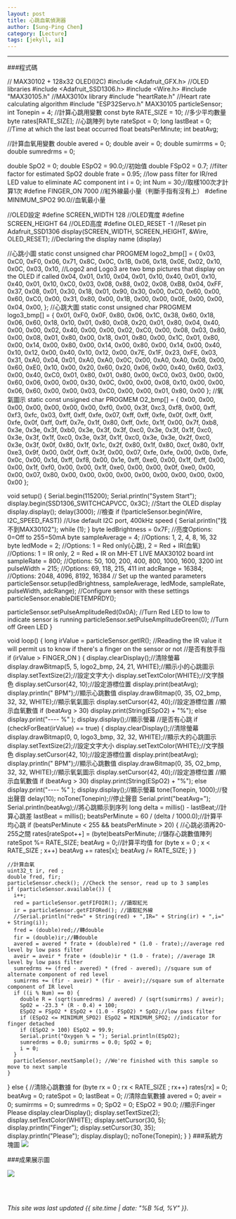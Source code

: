 ```yaml
---
layout: post
title: 心跳血氧偵測器
author: [Sung-Ping Chen]
category: [Lecture]
tags: [jekyll, ai]
---
```



---
###程式碼


// MAX30102 + 128x32 OLED(I2C)
#include <Adafruit_GFX.h>        //OLED libraries
#include <Adafruit_SSD1306.h>
#include <Wire.h>
#include "MAX30105.h"           //MAX3010x library
#include "heartRate.h"          //Heart rate calculating algorithm
#include "ESP32Servo.h"
MAX30105 particleSensor;
int Tonepin = 4;
//計算心跳用變數
const byte RATE_SIZE = 10; //多少平均數量
byte rates[RATE_SIZE]; //心跳陣列
byte rateSpot = 0;
long lastBeat = 0; //Time at which the last beat occurred
float beatsPerMinute;
int beatAvg;

//計算血氧用變數
double avered = 0;
double aveir = 0;
double sumirrms = 0;
double sumredrms = 0;

double SpO2 = 0;
double ESpO2 = 90.0;//初始值
double FSpO2 = 0.7; //filter factor for estimated SpO2
double frate = 0.95; //low pass filter for IR/red LED value to eliminate AC component
int i = 0;
int Num = 30;//取樣100次才計算1次
#define FINGER_ON 7000 //紅外線最小量（判斷手指有沒有上）
#define MINIMUM_SPO2 90.0//血氧最小量

//OLED設定
#define SCREEN_WIDTH 128 //OLED寬度
#define SCREEN_HEIGHT 64 //OLED高度
#define OLED_RESET    -1 //Reset pin
Adafruit_SSD1306 display(SCREEN_WIDTH, SCREEN_HEIGHT, &Wire, OLED_RESET); //Declaring the display name (display)

//心跳小圖
static const unsigned char PROGMEM logo2_bmp[] =
{ 0x03, 0xC0, 0xF0, 0x06, 0x71, 0x8C, 0x0C, 0x1B, 0x06, 0x18, 0x0E, 0x02, 0x10, 0x0C, 0x03, 0x10,              //Logo2 and Logo3 are two bmp pictures that display on the OLED if called
  0x04, 0x01, 0x10, 0x04, 0x01, 0x10, 0x40, 0x01, 0x10, 0x40, 0x01, 0x10, 0xC0, 0x03, 0x08, 0x88,
  0x02, 0x08, 0xB8, 0x04, 0xFF, 0x37, 0x08, 0x01, 0x30, 0x18, 0x01, 0x90, 0x30, 0x00, 0xC0, 0x60,
  0x00, 0x60, 0xC0, 0x00, 0x31, 0x80, 0x00, 0x1B, 0x00, 0x00, 0x0E, 0x00, 0x00, 0x04, 0x00,
};
//心跳大圖
static const unsigned char PROGMEM logo3_bmp[] =
{ 0x01, 0xF0, 0x0F, 0x80, 0x06, 0x1C, 0x38, 0x60, 0x18, 0x06, 0x60, 0x18, 0x10, 0x01, 0x80, 0x08,
  0x20, 0x01, 0x80, 0x04, 0x40, 0x00, 0x00, 0x02, 0x40, 0x00, 0x00, 0x02, 0xC0, 0x00, 0x08, 0x03,
  0x80, 0x00, 0x08, 0x01, 0x80, 0x00, 0x18, 0x01, 0x80, 0x00, 0x1C, 0x01, 0x80, 0x00, 0x14, 0x00,
  0x80, 0x00, 0x14, 0x00, 0x80, 0x00, 0x14, 0x00, 0x40, 0x10, 0x12, 0x00, 0x40, 0x10, 0x12, 0x00,
  0x7E, 0x1F, 0x23, 0xFE, 0x03, 0x31, 0xA0, 0x04, 0x01, 0xA0, 0xA0, 0x0C, 0x00, 0xA0, 0xA0, 0x08,
  0x00, 0x60, 0xE0, 0x10, 0x00, 0x20, 0x60, 0x20, 0x06, 0x00, 0x40, 0x60, 0x03, 0x00, 0x40, 0xC0,
  0x01, 0x80, 0x01, 0x80, 0x00, 0xC0, 0x03, 0x00, 0x00, 0x60, 0x06, 0x00, 0x00, 0x30, 0x0C, 0x00,
  0x00, 0x08, 0x10, 0x00, 0x00, 0x06, 0x60, 0x00, 0x00, 0x03, 0xC0, 0x00, 0x00, 0x01, 0x80, 0x00
};
//氧氣圖示
static const unsigned char PROGMEM O2_bmp[] = {
  0x00, 0x00, 0x00, 0x00, 0x00, 0x00, 0x00, 0xf0, 0x00, 0x3f, 0xc3, 0xf8, 0x00, 0xff, 0xf3, 0xfc,
  0x03, 0xff, 0xff, 0xfe, 0x07, 0xff, 0xff, 0xfe, 0x0f, 0xff, 0xff, 0xfe, 0x0f, 0xff, 0xff, 0x7e,
  0x1f, 0x80, 0xff, 0xfc, 0x1f, 0x00, 0x7f, 0xb8, 0x3e, 0x3e, 0x3f, 0xb0, 0x3e, 0x3f, 0x3f, 0xc0,
  0x3e, 0x3f, 0x1f, 0xc0, 0x3e, 0x3f, 0x1f, 0xc0, 0x3e, 0x3f, 0x1f, 0xc0, 0x3e, 0x3e, 0x2f, 0xc0,
  0x3e, 0x3f, 0x0f, 0x80, 0x1f, 0x1c, 0x2f, 0x80, 0x1f, 0x80, 0xcf, 0x80, 0x1f, 0xe3, 0x9f, 0x00,
  0x0f, 0xff, 0x3f, 0x00, 0x07, 0xfe, 0xfe, 0x00, 0x0b, 0xfe, 0x0c, 0x00, 0x1d, 0xff, 0xf8, 0x00,
  0x1e, 0xff, 0xe0, 0x00, 0x1f, 0xff, 0x00, 0x00, 0x1f, 0xf0, 0x00, 0x00, 0x1f, 0xe0, 0x00, 0x00,
  0x0f, 0xe0, 0x00, 0x00, 0x07, 0x80, 0x00, 0x00, 0x00, 0x00, 0x00, 0x00, 0x00, 0x00, 0x00, 0x00
};

void setup() {
  Serial.begin(115200);
  Serial.println("System Start");
  display.begin(SSD1306_SWITCHCAPVCC, 0x3C); //Start the OLED display
  display.display();
  delay(3000);
  //檢查
  if (!particleSensor.begin(Wire, I2C_SPEED_FAST)) //Use default I2C port, 400kHz speed
  {
    Serial.println("找不到MAX30102");
    while (1);
  }
  byte ledBrightness = 0x7F; //亮度Options: 0=Off to 255=50mA
  byte sampleAverage = 4; //Options: 1, 2, 4, 8, 16, 32
  byte ledMode = 2; //Options: 1 = Red only(心跳), 2 = Red + IR(血氧)
  //Options: 1 = IR only, 2 = Red + IR on MH-ET LIVE MAX30102 board
  int sampleRate = 800; //Options: 50, 100, 200, 400, 800, 1000, 1600, 3200
  int pulseWidth = 215; //Options: 69, 118, 215, 411
  int adcRange = 16384; //Options: 2048, 4096, 8192, 16384
  // Set up the wanted parameters
  particleSensor.setup(ledBrightness, sampleAverage, ledMode, sampleRate, pulseWidth, adcRange); //Configure sensor with these settings
  particleSensor.enableDIETEMPRDY();

  particleSensor.setPulseAmplitudeRed(0x0A); //Turn Red LED to low to indicate sensor is running
  particleSensor.setPulseAmplitudeGreen(0); //Turn off Green LED
}

void loop() {
  long irValue = particleSensor.getIR();    //Reading the IR value it will permit us to know if there's a finger on the sensor or not
  //是否有放手指
  if (irValue > FINGER_ON ) {
    display.clearDisplay();//清除螢幕
    display.drawBitmap(5, 5, logo2_bmp, 24, 21, WHITE);//顯示小的心跳圖示
    display.setTextSize(2);//設定文字大小
    display.setTextColor(WHITE);//文字顏色
    display.setCursor(42, 10);//設定游標位置
    display.print(beatAvg); display.println(" BPM");//顯示心跳數值
    display.drawBitmap(0, 35, O2_bmp, 32, 32, WHITE);//顯示氧氣圖示
    display.setCursor(42, 40);//設定游標位置
    //顯示血氧數值
    if (beatAvg > 30) display.print(String(ESpO2) + "%");
    else display.print("---- %" );
    display.display();//顯示螢幕
    //是否有心跳
    if (checkForBeat(irValue) == true) {
      display.clearDisplay();//清除螢幕
      display.drawBitmap(0, 0, logo3_bmp, 32, 32, WHITE);//顯示大的心跳圖示
      display.setTextSize(2);//設定文字大小
      display.setTextColor(WHITE);//文字顏色
      display.setCursor(42, 10);//設定游標位置
      display.print(beatAvg); display.println(" BPM");//顯示心跳數值
      display.drawBitmap(0, 35, O2_bmp, 32, 32, WHITE);//顯示氧氣圖示
      display.setCursor(42, 40);//設定游標位置
      //顯示血氧數值
      if (beatAvg > 30) display.print(String(ESpO2) + "%");
      else display.print("---- %" );
      display.display();//顯示螢幕
      tone(Tonepin, 1000);//發出聲音
      delay(10);
      noTone(Tonepin);//停止聲音
      Serial.print("beatAvg="); Serial.println(beatAvg);//將心跳顯示到序列
      long delta = millis() - lastBeat;//計算心跳差
      lastBeat = millis();
      beatsPerMinute = 60 / (delta / 1000.0);//計算平均心跳
      if (beatsPerMinute < 255 && beatsPerMinute > 20) {
        //心跳必須再20-255之間
        rates[rateSpot++] = (byte)beatsPerMinute; //儲存心跳數值陣列
        rateSpot %= RATE_SIZE;
        beatAvg = 0;//計算平均值
        for (byte x = 0 ; x < RATE_SIZE ; x++) beatAvg += rates[x];
        beatAvg /= RATE_SIZE;
      }
    }

    //計算血氧
    uint32_t ir, red ;
    double fred, fir;
    particleSensor.check(); //Check the sensor, read up to 3 samples
    if (particleSensor.available()) {
      i++;
      red = particleSensor.getFIFOIR(); //讀取紅光
      ir = particleSensor.getFIFORed(); //讀取紅外線
      //Serial.println("red=" + String(red) + ",IR=" + String(ir) + ",i=" + String(i));
      fred = (double)red;//轉double
      fir = (double)ir;//轉double
      avered = avered * frate + (double)red * (1.0 - frate);//average red level by low pass filter
      aveir = aveir * frate + (double)ir * (1.0 - frate); //average IR level by low pass filter
      sumredrms += (fred - avered) * (fred - avered); //square sum of alternate component of red level
      sumirrms += (fir - aveir) * (fir - aveir);//square sum of alternate component of IR level
      if ((i % Num) == 0) {
        double R = (sqrt(sumredrms) / avered) / (sqrt(sumirrms) / aveir);
        SpO2 = -23.3 * (R - 0.4) + 100;
        ESpO2 = FSpO2 * ESpO2 + (1.0 - FSpO2) * SpO2;//low pass filter
        if (ESpO2 <= MINIMUM_SPO2) ESpO2 = MINIMUM_SPO2; //indicator for finger detached
        if (ESpO2 > 100) ESpO2 = 99.9;
        Serial.print("Oxygen % = "); Serial.println(ESpO2);
        sumredrms = 0.0; sumirrms = 0.0; SpO2 = 0;
        i = 0;
      }
      particleSensor.nextSample(); //We're finished with this sample so move to next sample
    }

  } else {
    //清除心跳數據
    for (byte rx = 0 ; rx < RATE_SIZE ; rx++) rates[rx] = 0;
    beatAvg = 0; rateSpot = 0; lastBeat = 0;
    //清除血氧數據
    avered = 0; aveir = 0; sumirrms = 0; sumredrms = 0;
    SpO2 = 0; ESpO2 = 90.0;
    //顯示Finger Please
    display.clearDisplay();
    display.setTextSize(2);
    display.setTextColor(WHITE);
    display.setCursor(30, 5);
    display.println("Finger");
    display.setCursor(30, 35);
    display.println("Please");
    display.display();
    noTone(Tonepin);
  }
}
###系統方塊圖
![](https://github.com/fairpus/MCU-Arduinoproject/blob/main/images/Heartbeat-Oxygen-Detector_page-0001.jpg?raw=true)

###成果展示圖

![](https://github.com/fairpus/MCU-Arduinoproject/blob/main/images/O2%20picture.jpg?raw=true)

<br>
<br>


*This site was last updated {{ site.time | date: "%B %d, %Y" }}.*


